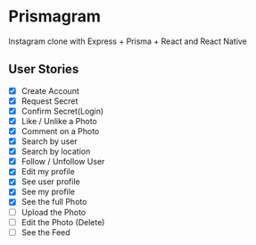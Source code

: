 # Prismagram

Instagram clone with Express + Prisma + React and React Native

## User Stories

- [x] Create Account
- [x] Request Secret
- [x] Confirm Secret(Login)
- [x] Like / Unlike a Photo
- [x] Comment on a Photo
- [x] Search by user
- [x] Search by location
- [x] Follow / Unfollow User
- [x] Edit my profile
- [x] See user profile
- [x] See my profile
- [x] See the full Photo
- [ ] Upload the Photo
- [ ] Edit the Photo (Delete)
- [ ] See the Feed
